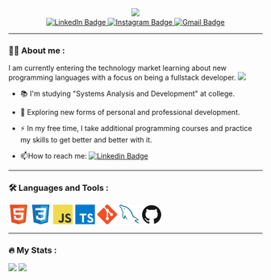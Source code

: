 <div id="header" align="center">
  <img src="https://media.giphy.com/media/jdPMeyv9rn0hZHh8n9/giphy.gif" width="225"/>
 
  </br>
  
  <div id="social networks">
    <a href="https://www.linkedin.com/in/gabriel-gelbcke-874930159/" target='_blank'>
      <img src="https://img.shields.io/badge/LinkedIn-0077B5?style=for-the-badge&logo=linkedin&logoColor=white" alt="LinkedIn Badge">
    </a>
    <a href="https://www.instagram.com/gelbckegabriel/" target='_blank'>
      <img src="https://img.shields.io/badge/Instagram-E4405F?style=for-the-badge&logo=instagram&logoColor=white" alt="Instagram Badge">
    </a>
    <a href="mailto:gabrielgelbcke@gmail.com" target='_blank'>
      <img src="https://img.shields.io/badge/GmAIL-critical?style=for-the-badge&logo=Gmail&logoColor=white" alt="Gmail Badge">
    </a>
  </div>

</div>
 
 ---
 
 ### :man_technologist: About me :
 
 I am currently entering the technology market learning about new programming languages with a focus on being a fullstack developer. <img src="https://media.giphy.com/media/S3W74K8gy3h1iI1x0L/giphy.gif" width="20">
 
- :books: I'm studying "Systems Analysis and Development" at college.

- :seedling: Exploring new forms of personal and professional development.

- :zap: In my free time, I take additional programming courses and practice my skills to get better and better with it.

- :mailbox:How to reach me: [![Linkedin Badge](https://img.shields.io/badge/-Gabriel_Gelbcke-blue?style=flat&logo=Linkedin&logoColor=white)](https://www.linkedin.com/in/gabriel-gelbcke-874930159/)

---

### :hammer_and_wrench: Languages and Tools :
<div id="languagesAndTools">
<img src="https://github.com/devicons/devicon/blob/master/icons/html5/html5-original.svg" alt="HTML5 Logo" height="40" width="40">
<img src="https://github.com/devicons/devicon/blob/master/icons/css3/css3-original.svg" alt="CSS3 Logo" height="40" width="40">
<img src="https://github.com/devicons/devicon/blob/master/icons/javascript/javascript-original.svg" alt="JavaScript Logo" height="40" width="40">
<img src="https://github.com/devicons/devicon/blob/master/icons/typescript/typescript-original.svg" alt="TypeScript Logo" height="40" width="40">
<img src="https://github.com/devicons/devicon/blob/master/icons/git/git-original.svg" alt="Git Logo" height="40" width="40">
<img src="https://github.com/devicons/devicon/blob/master/icons/mysql/mysql-original.svg" alt="MySQL Server Logo" height="40" width="40">
<img src="https://github.com/devicons/devicon/blob/master/icons/github/github-original.svg" alt="GitHub Logo" height="40" width="40">

[comment]: <> (FUTURE TO LEARN NEXT: <img src="https://github.com/devicons/devicon/blob/master/icons/python/python-original.svg" alt="Python Logo" height="40" width="40">)
[comment]: <> (FUTURE TO LEARN NEXT: <img src="https://github.com/devicons/devicon/blob/master/icons/angularjs/angularjs-original.svg" alt="AngularJS Logo" height="40" width="40">)
[comment]: <> (FUTURE TO LEARN NEXT: <img src="https://github.com/devicons/devicon/blob/master/icons/react/react-original.svg" alt="React Logo" height="40" width="40">)
[comment]: <> (FUTURE TO LEARN NEXT: <img src="https://github.com/devicons/devicon/blob/master/icons/bootstrap/bootstrap-original.svg" alt="Bootstrap Logo" height="40" width="40">)
[comment]: <> (FUTURE TO LEARN NEXT: <img src="" alt="" height="40" width="40">)
</div>

---

### :fire: My Stats :

<div id="stats">
  <a href="https://github.com/anuraghazra/github-readme-stats"><img src="https://github-readme-stats.vercel.app/api?username=gelbckegabriel&hide=contribs,prs&theme=highcontrast" height="140"></a>
  <a href="https://github.com/anuraghazra/github-readme-stats"><img src="https://github-readme-stats.vercel.app/api/top-langs/?username=gelbckegabriel&layout=compact&theme=vision-friendly-dark"></a>
</div>







[comment]: <> (LINK FOR THE BADGES: https://shields.io/)
[comment]: <> (LINK FOR THE STATS: https://github.com/anuraghazra/github-readme-stats#github-stats-card)
[comment]: <> (LINK FOR THE LOGOS: https://github.com/devicons/devicon/tree/master/icons)
[comment]: <> (LINK FOR THE STATS: https://github.com/anuraghazra/github-readme-stats#github-stats-card)
